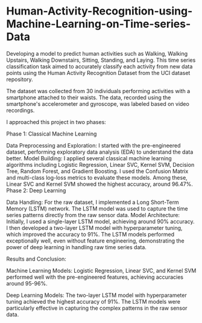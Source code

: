 # Human-Activity-Recognition-using-Machine-Learning-on-Time-series-Data

Developing a model to predict human activities such as Walking, Walking Upstairs, Walking Downstairs, Sitting, Standing, and Laying. This time series classification task aimed to accurately classify each activity from new data points using the Human Activity Recognition Dataset from the UCI dataset repository.

The dataset was collected from 30 individuals performing activities with a smartphone attached to their waists. The data, recorded using the smartphone's accelerometer and gyroscope, was labeled based on video recordings.

I approached this project in two phases:

Phase 1: Classical Machine Learning

Data Preprocessing and Exploration: I started with the pre-engineered dataset, performing exploratory data analysis (EDA) to understand the data better.
Model Building: I applied several classical machine learning algorithms including Logistic Regression, Linear SVC, Kernel SVM, Decision Tree, Random Forest, and Gradient Boosting. I used the Confusion Matrix and multi-class log-loss metrics to evaluate these models. Among these, Linear SVC and Kernel SVM showed the highest accuracy, around 96.47%.
Phase 2: Deep Learning

Data Handling: For the raw dataset, I implemented a Long Short-Term Memory (LSTM) network. The LSTM model was used to capture the time series patterns directly from the raw sensor data.
Model Architecture: Initially, I used a single-layer LSTM model, achieving around 90% accuracy. I then developed a two-layer LSTM model with hyperparameter tuning, which improved the accuracy to 91%.
The LSTM models performed exceptionally well, even without feature engineering, demonstrating the power of deep learning in handling raw time series data.

Results and Conclusion:

Machine Learning Models: Logistic Regression, Linear SVC, and Kernel SVM performed well with the pre-engineered features, achieving accuracies around 95-96%.

Deep Learning Models: The two-layer LSTM model with hyperparameter tuning achieved the highest accuracy of 91%. The LSTM models were particularly effective in capturing the complex patterns in the raw sensor data.
